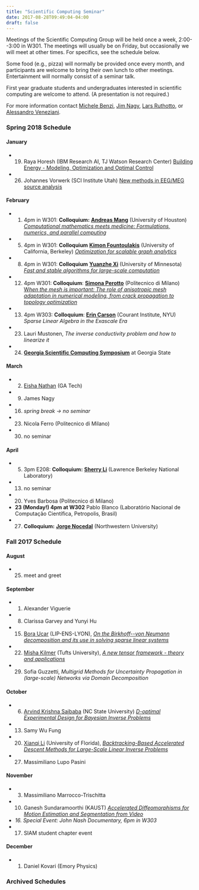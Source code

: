```yaml
---
title: "Scientific Computing Seminar"
date: 2017-08-28T09:49:04-04:00
draft: false
---
```



Meetings of the Scientific Computing Group will be held once a week, 2:00--3:00 in W301. The meetings will usually be on Friday, but occasionally we will meet at other times. For specifics, see the schedule below.

Some food (e.g., pizza) will normally be provided once every month, and participants are welcome to bring their own lunch to other meetings. Entertainment will normally consist of a seminar talk.

First year graduate students and undergraduates interested in scientific computing are welcome to attend.
(A presentation is not required.)

For more information contact [Michele Benzi](http://www.mathcs.emory.edu/~benzi), [Jim Nagy](http://www.mathcs.emory.edu/~nagy), [Lars Ruthotto](http://www.mathcs.emory.edu/~lruthot), or [Alessandro Veneziani](http://www.mathcs.emory.edu/~ale).

### Spring 2018 Schedule

#### January
* 19. Raya Horesh (IBM Research AI, TJ Watson Research Center) [Building Energy - Modeling, Optimization and Optimal Control](http://www.mathcs.emory.edu/site/events/general-information/seminar.php?SEMID=1191)
* 26. Johannes Vorwerk (SCI Institute Utah) [New methods in EEG/MEG source analysis](http://www.mathcs.emory.edu/site/events/general-information/seminar.php?SEMID=1192)

#### February
* 1. 4pm in W301: **Colloquium:** [**Andreas Mang**](https://www.math.uh.edu/~andreas/) (University of Houston) [*Computational mathematics meets medicine: Formulations, numerics, and parallel computing*](http://www.mathcs.emory.edu/seminar-flyers/seminar-01207.pdf)
* 5. 4pm in W301: **Colloquium** [**Kimon Fountoulakis**](http://www1.icsi.berkeley.edu/~kfount/) (University of California, Berkeley) [*Optimization for scalable graph analytics*](http://www.mathcs.emory.edu/site/events/general-information/seminar.php?SEMID=1208)
* 8. 4pm in W301: **Colloquium** [**Yuanzhe Xi**](http://www-users.cs.umn.edu/~yxi/) (University of Minnesota) [*Fast and stable algorithms for large-scale computation*](http://www.mathcs.emory.edu/site/events/general-information/seminar.php?SEMID=1209)
* 12. 4pm W301: **Colloquium**: [**Simona Perotto**](http://www1.mate.polimi.it/simona/index.html) (Politecnico di Milano) [W*hen the mesh is important: The role of anisotropic mesh adaptation in numerical modeling, from crack propagation to topology optimization*](http://www.mathcs.emory.edu/site/events/general-information/seminar.php?SEMID=1206)
* 13. 4pm W303: **Colloquium**: [**Erin Carson**](https://math.nyu.edu/~erinc/) (Courant Institute, NYU) *Sparse Linear Algebra in the Exascale Era*
* 23. Lauri Mustonen, *The inverse conductivity problem and how to linearize it*
* 24. [**Georgia Scientific Computing Symposium**](https://math.gsu.edu/xye/public/gscs/gscs2018.html) at Georgia State

#### March
* 2. [Eisha Nathan](https://www.cc.gatech.edu/grads/e/enathan3/) (GA Tech)
* 9. James Nagy
* 16. *spring break -> no seminar*
* 23. Nicola Ferro (Politecnico di Milano)
* 30. no seminar

#### April
* 5. 3pm E208: **Colloquium:** [**Sherry Li**](http://crd-legacy.lbl.gov/~xiaoye/) (Lawrence Berkeley National Laboratory)
* 13. no seminar
* 20. Yves Barbosa (Politecnico di Milano)
* **23 (Monday!) 4pm at W302** Pablo Blanco (Laboratório Nacional de Computação Científica, Petropolis, Brasil) 
* 27. **Colloquium:** [**Jorge Nocedal**](http://users.iems.northwestern.edu/~nocedal/) (Northwestern University)

### Fall 2017 Schedule

#### August

* 25. meet and greet

#### September

* 1. Alexander Viguerie 
* 8. Clarissa Garvey and Yunyi Hu 
* 15. [Bora Ucar](http://perso.ens-lyon.fr/bora.ucar/) (LIP-ENS-LYON), [*On the Birkhoff--von Neumann decomposition and its use in solving sparse linear systems*](http://www.mathcs.emory.edu/seminar-flyers/seminar-01161.pdf)
* 22. [Misha Kilmer](http://emerald.tufts.edu/~mkilme01/) (Tufts University), [*A new tensor framework - theory and applications*](http://www.mathcs.emory.edu/seminar-flyers/seminar-01162.pdf)
* 29. Sofia Guzzetti, *Multigrid Methods for Uncertainty Propagation in (large-scale) Networks via Domain Decomposition*

#### October

* 6.  [Arvind Krishna Saibaba](http://www4.ncsu.edu/~asaibab/) (NC State University) [*D-optimal Experimental Design for Bayesian Inverse Problems*](http://www.mathcs.emory.edu/seminar-flyers/seminar-01169.pdf)
* 13. Samy Wu Fung
* 20. [Xianqi Li](https://people.clas.ufl.edu/xianqili/) (University of Florida), [*Backtracking-Based Accelerated Descent Methods for Large-Scale Linear Inverse Problems*](http://www.mathcs.emory.edu/seminar-flyers/seminar-01173.pdf)
* 27. Massimiliano Lupo Pasini 

#### November

* 3. Massimiliano Marrocco-Trischitta
* 10. Ganesh Sundaramoorthi (KAUST) [*Accelerated Diffeomorphisms for Motion Estimation and Segmentation from Video*](http://www.mathcs.emory.edu/site/events/general-information/seminar.php?SEMID=1175)
* *16. Special Event: John Nash Documentary, 6pm in W303*
* 17. SIAM student chapter event

#### December

* 1. Daniel Kovari (Emory Physics)

### Archived Schedules

